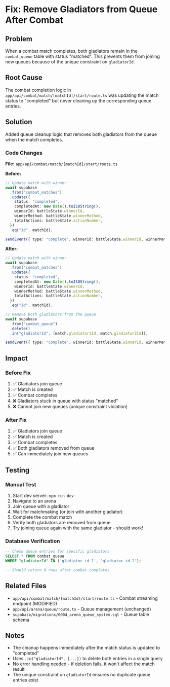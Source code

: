 # Fix: Remove Gladiators from Queue After Combat

## Problem
When a combat match completes, both gladiators remain in the `combat_queue` table with status "matched". This prevents them from joining new queues because of the unique constraint on `gladiatorId`.

## Root Cause
The combat completion logic in `app/api/combat/match/[matchId]/start/route.ts` was updating the match status to "completed" but never cleaning up the corresponding queue entries.

## Solution
Added queue cleanup logic that removes both gladiators from the queue when the match completes.

### Code Changes

**File:** `app/api/combat/match/[matchId]/start/route.ts`

**Before:**
```typescript
// Update match with winner
await supabase
  .from("combat_matches")
  .update({
    status: "completed",
    completedAt: new Date().toISOString(),
    winnerId: battleState.winnerId,
    winnerMethod: battleState.winnerMethod,
    totalActions: battleState.actionNumber,
  })
  .eq("id", matchId);

sendEvent({ type: "complete", winnerId: battleState.winnerId, winnerMethod: battleState.winnerMethod });
```

**After:**
```typescript
// Update match with winner
await supabase
  .from("combat_matches")
  .update({
    status: "completed",
    completedAt: new Date().toISOString(),
    winnerId: battleState.winnerId,
    winnerMethod: battleState.winnerMethod,
    totalActions: battleState.actionNumber,
  })
  .eq("id", matchId);

// Remove both gladiators from the queue
await supabase
  .from("combat_queue")
  .delete()
  .in("gladiatorId", [match.gladiator1Id, match.gladiator2Id]);

sendEvent({ type: "complete", winnerId: battleState.winnerId, winnerMethod: battleState.winnerMethod });
```

## Impact

### Before Fix
1. ✅ Gladiators join queue
2. ✅ Match is created
3. ✅ Combat completes
4. ❌ Gladiators stuck in queue with status "matched"
5. ❌ Cannot join new queues (unique constraint violation)

### After Fix
1. ✅ Gladiators join queue
2. ✅ Match is created
3. ✅ Combat completes
4. ✅ Both gladiators removed from queue
5. ✅ Can immediately join new queues

## Testing

### Manual Test
1. Start dev server: `npm run dev`
2. Navigate to an arena
3. Join queue with a gladiator
4. Wait for matchmaking (or join with another gladiator)
5. Complete the combat match
6. Verify both gladiators are removed from queue
7. Try joining queue again with the same gladiator - should work!

### Database Verification
```sql
-- Check queue entries for specific gladiators
SELECT * FROM combat_queue 
WHERE "gladiatorId" IN ('gladiator-id-1', 'gladiator-id-2');

-- Should return 0 rows after combat completes
```

## Related Files
- `app/api/combat/match/[matchId]/start/route.ts` - Combat streaming endpoint (MODIFIED)
- `app/api/arena/queue/route.ts` - Queue management (unchanged)
- `supabase/migrations/0004_arena_queue_system.sql` - Queue table schema

## Notes
- The cleanup happens immediately after the match status is updated to "completed"
- Uses `.in("gladiatorId", [...])` to delete both entries in a single query
- No error handling needed - if deletion fails, it won't affect the match result
- The unique constraint on `gladiatorId` ensures no duplicate queue entries exist

